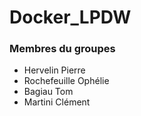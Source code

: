 # Docker_LPDW

### Membres du groupes

-   Hervelin Pierre
-   Rochefeuille Ophélie
-   Bagiau Tom
-   Martini Clément
